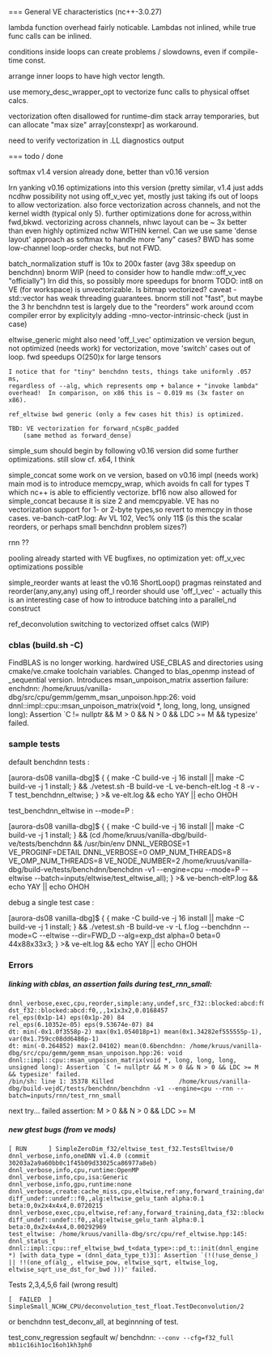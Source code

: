 === General VE characteristics (nc++-3.0.27)

lambda function overhead fairly noticable. Lambdas not inlined, while
true func calls can be inlined.

conditions inside loops can create problems / slowdowns,
even if compile-time const.

arrange inner loops to have high vector length.

use memory_desc_wrapper_opt to vectorize func calls to physical offset calcs.

vectorization often disallowed for runtime-dim stack array temporaries, but
can allocate "max size" array[constexpr] as workaround.

need to verify vectorization in .LL diagnostics output

=== todo / done

softmax v1.4 version already done, better than v0.16 version

lrn 	yanking v0.16 optimizations into this version (pretty similar, v1.4 just adds ncdhw possibility
	not using off_v_vec yet, mostly just taking ifs out of loops to allow vectorization.
	also force vectorization across channels, and not the kernel width (typical only 5).
	further optimizations done for across,within fwd,bkwd.  vectorizing across channels,
        nhwc layout can be ~ 3x better than even highly optimized nchw WITHIN kernel.
	Can we use same 'dense layout' approach as softmax to handle more "any" cases?
	BWD has some low-channel loop-order checks, but not FWD.

batch_normalization stuff is 10x to 200x faster (avg 38x speedup on benchdnn)
bnorm WIP (need to consider how to handle mdw::off_v_vec "officially")
	lrn did this, so possibly more speedups for bnorm
	TODO: int8 on VE (for workspace) is unvectorizable. Is bitmap vectorized?
	caveat - std::vector<bool> has weak threading guarantees.
bnorm still not "fast", but maybe the 3 hr benchdnn test is largely due to the "reorders"
	work around ccom compiler error by explicityly adding -mno-vector-intrinsic-check (just in case)

eltwise_generic might also need 'off_l_vec' optimization
	ve version begun, not optimized (needs work)
	for vectorization, move 'switch' cases out of loop.
		fwd speedups O(250)x for large tensors

	I notice that for "tiny" benchdnn tests, things take uniformly .057 ms,
	regardless of --alg, which represents omp + balance + "invoke lambda"
	overhead!  In comparison, on x86 this is ~ 0.019 ms (3x faster on x86).

	ref_eltwise bwd generic (only a few cases hit this) is optimized.

	TBD: VE vectorization for forward_nCspBc_padded
		(same method as forward_dense)

simple_sum should begin by following v0.16 version
	did some further optimizations.  still slow cf. x64, I think

simple_concat 
	some work on ve version, based on v0.16 impl (needs work)
	main mod is to introduce memcpy_wrap<T>, which avoids fn call for types T
	which nc++ is able to efficiently vectorize.  bf16 now also allowed for
	simple_concat because it is size 2 and memcpyable.  VE has no vectorization
        support for 1- or 2-byte types,so revert to memcpy in those cases.
	ve-banch-catP.log: Av VL 102, Vec% only 11$
	(is this the scalar reorders, or perhaps small benchdnn problem sizes?)

rnn ??

pooling	already started with VE bugfixes, no optimization yet: off_v_vec optimizations possible

simple_reorder wants at least the v0.16 ShortLoop() pragmas reinstated
	and reorder(any,any,any) using off_l reorder should use 'off_l_vec'
	- actually this is an interesting case of how to introduce batching into
	  a parallel_nd construct

ref_deconvolution
	switching to vectorized offset calcs (WIP)

### cblas (build.sh -C)
FindBLAS is no longer working.  hardwired USE_CBLAS and directories using cmake/ve.cmake toolchain variables.
Changed to blas_openmp instead of \_sequential version.  Introduces msan_unpoison_matrix assertion failure:
enchdnn: /home/kruus/vanilla-dbg/src/cpu/gemm/gemm_msan_unpoison.hpp:26: void dnnl::impl::cpu::msan_unpoison_matrix(void *, long, long, long, unsigned long): Assertion `C != nullptr && M > 0 && N > 0 && LDC >= M && typesize' failed. 

### sample tests

default benchdnn tests :

[aurora-ds08 vanilla-dbg]$ { { make -C build-ve -j 16 install || make -C build-ve -j 1 install; } && ./vetest.sh -B build-ve -L ve-bench-elt.log -t 8 -v -T test_benchdnn_eltwise; } >& ve-elt.log && echo YAY || echo OHOH

test_benchdnn_eltwise in --mode=P :

[aurora-ds08 vanilla-dbg]$ { { make -C build-ve -j 16 install || make -C build-ve -j 1 install; } && (cd /home/kruus/vanilla-dbg/build-ve/tests/benchdnn && /usr/bin/env DNNL_VERBOSE=1 VE_PROGINF=DETAIL DNNL_VERBOSE=0 OMP_NUM_THREADS=8 VE_OMP_NUM_THREADS=8 VE_NODE_NUMBER=2 /home/kruus/vanilla-dbg/build-ve/tests/benchdnn/benchdnn -v1 --engine=cpu --mode=P --eltwise --batch=inputs/eltwise/test_eltwise_all); } >& ve-bench-eltP.log && echo YAY || echo OHOH

debug a single test case :

[aurora-ds08 vanilla-dbg]$ { { make -C build-ve -j 16 install || make -C build-ve -j 1 install; } && ./vetest.sh -B build-ve -v -L f.log --benchdnn --mode=C --eltwise --dir=FWD_D --alg=exp_dst alpha=0 beta=0 44x88x33x3; } >& ve-elt.log && echo YAY || echo OHOH

### Errors

##### linking with cblas, an assertion fails during test_rnn_small:

```
dnnl_verbose,exec,cpu,reorder,simple:any,undef,src_f32::blocked:abcd:f0 dst_f32::blocked:abcd:f0,,,1x1x3x2,0.0168457
rel_eps(0x1p-14) eps(0x1p-20) 84
rel_eps(6.10352e-05) eps(9.53674e-07) 84
dt: min(-0x1.0f3558p-2) max(0x1.054018p+1) mean(0x1.34282ef555555p-1), var(0x1.759cc08dd6486p-1)
dt: min(-0.264852) max(2.04102) mean(0.6benchdnn: /home/kruus/vanilla-dbg/src/cpu/gemm/gemm_msan_unpoison.hpp:26: void dnnl::impl::cpu::msan_unpoison_matrix(void *, long, long, long, unsigned long): Assertion `C != nullptr && M > 0 && N > 0 && LDC >= M && typesize' failed. 
/bin/sh: line 1: 35378 Killed                  /home/kruus/vanilla-dbg/build-vejdC/tests/benchdnn/benchdnn -v1 --engine=cpu --rnn --batch=inputs/rnn/test_rnn_small
```
next try... failed assertion: M > 0 && N > 0 && LDC >= M

##### new gtest bugs (from ve mods)

```
[ RUN      ] SimpleZeroDim_f32/eltwise_test_f32.TestsEltwise/0
dnnl_verbose,info,oneDNN v1.4.0 (commit 30203a2a9a60bb0c1f45b09d33025ca86977a8eb)
dnnl_verbose,info,cpu,runtime:OpenMP
dnnl_verbose,info,cpu,isa:Generic
dnnl_verbose,info,gpu,runtime:none
dnnl_verbose,create:cache_miss,cpu,eltwise,ref:any,forward_training,data_f32::blocked:abcde:f0 diff_undef::undef::f0,,alg:eltwise_gelu_tanh alpha:0.1 beta:0,0x2x4x4x4,0.0720215
dnnl_verbose,exec,cpu,eltwise,ref:any,forward_training,data_f32::blocked:abcde:f0 diff_undef::undef::f0,,alg:eltwise_gelu_tanh alpha:0.1 beta:0,0x2x4x4x4,0.00292969
test_eltwise: /home/kruus/vanilla-dbg/src/cpu/ref_eltwise.hpp:145: dnnl_status_t dnnl::impl::cpu::ref_eltwise_bwd_t<data_type>::pd_t::init(dnnl_engine *) [with data_type = (dnnl_data_type_t)3]: Assertion `(!(!use_dense_) || !!(one_of(alg_, eltwise_pow, eltwise_sqrt, eltwise_log, eltwise_sqrt_use_dst_for_bwd )))' failed.
```

Tests 2,3,4,5,6 fail (wrong result)
```
[  FAILED  ] SimpleSmall_NCHW_CPU/deconvolution_test_float.TestDeconvolution/2
```
or benchdnn test_deconv_all, at beginnning of test.

test_conv_regression segfault w/ benchdnn: `--conv --cfg=f32_full mb1ic16ih1oc16oh1kh3ph0`

